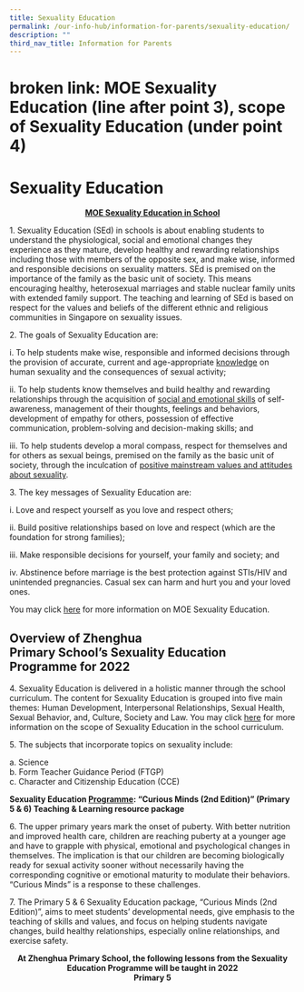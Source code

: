 ```yaml
---
title: Sexuality Education
permalink: /our-info-hub/information-for-parents/sexuality-education/
description: ""
third_nav_title: Information for Parents
---
```

# broken link: MOE Sexuality Education (line after point 3), scope of Sexuality Education (under point 4)
# Sexuality Education

<center><b><u>MOE Sexuality Education in School</u></b></center>

1\.  Sexuality Education (SEd) in schools is about enabling students to understand the physiological, social and emotional changes they experience as they mature, develop healthy and rewarding relationships including those with members of the opposite sex, and make wise, informed and responsible decisions on sexuality matters. SEd is premised on the importance of the family as the basic unit of society. This means encouraging healthy, heterosexual marriages and stable nuclear family units with extended family support. The teaching and learning of SEd is based on respect for the values and beliefs of the different ethnic and religious communities in Singapore on sexuality issues.


2\.  The goals of Sexuality Education are:

i\.  To help students make wise, responsible and informed decisions through the provision of accurate, current and age-appropriate <u>knowledge</u> on human sexuality and the consequences of sexual activity;

ii\.  To help students know themselves and build healthy and rewarding relationships through the acquisition of <u>social and emotional skills</u> of self-awareness, management of their thoughts, feelings and behaviors, development of empathy for others, possession of effective communication, problem-solving and decision-making skills; and

iii\.  To help students develop a moral compass, respect for themselves and for others as sexual beings, premised on the family as the basic unit of society, through the inculcation of <u>positive mainstream values and attitudes about sexuality</u>.

  

3\.  The key messages of Sexuality Education are:

i\.  Love and respect yourself as you love and respect others;

ii\.  Build positive relationships based on love and respect (which are the foundation for strong families);

iii\.  Make responsible decisions for yourself, your family and society; and

iv\.  Abstinence before marriage is the best protection against STIs/HIV and unintended pregnancies. Casual sex can harm and hurt you and your loved ones.

You may click <a href="https://www.moe.gov.sg/page%20not%20found?item=%2feducation%2fprogrammes%2fsocial-and-emotional-learning%2fsexuality-education&user=extranet%5cAnonymous&site=moe-website" target="_blank">here</a> for more information on MOE Sexuality Education.


## Overview of Zhenghua Primary School’s Sexuality Education Programme for 2022


4\.  Sexuality Education is delivered in a holistic manner through the school curriculum. The content for Sexuality Education is grouped into five main themes: Human Development, Interpersonal Relationships, Sexual Health, Sexual Behavior, and, Culture, Society and Law. You may click <a href="https://www.moe.gov.sg/page%20not%20found?item=%2feducation%2fprogrammes%2fsocial-and-emotional-learning%2fsexuality-education%2fscope-and-teaching-approach-of-sexuality-education-in-schools&user=extranet%5cAnonymous&site=moe-website" target="_blank">here</a> for more information on the scope of Sexuality Education in the school curriculum.

  

5\.  The subjects that incorporate topics on sexuality include:

a\.  Science   
b\.  Form Teacher Guidance Period (FTGP)   
c\.  Character and Citizenship Education (CCE)


**Sexuality Education <u>Programme</u>: “Curious Minds (2nd Edition)” (Primary 5 & 6) Teaching & Learning resource package**

6\.  The upper primary years mark the onset of puberty. With better nutrition and improved health care, children are reaching puberty at a younger age and have to grapple with physical, emotional and psychological changes in themselves. The implication is that our children are becoming biologically ready for sexual activity sooner without necessarily having the corresponding cognitive or emotional maturity to modulate their behaviors. “Curious Minds” is a response to these challenges.

7\.  The Primary 5 & 6 Sexuality Education package, “Curious Minds (2nd Edition)”, aims to meet students’ developmental needs, give emphasis to the teaching of skills and values, and focus on helping students navigate changes, build healthy relationships, especially online relationships, and exercise safety.

<center><b>At Zhenghua Primary School, the following lessons from the Sexuality Education Programme will be taught in 2022</b></center>


<center><b>Primary 5</b></center>

